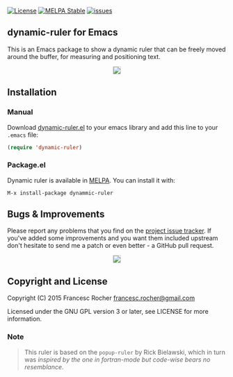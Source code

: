 [![License](https://img.shields.io/github/license/rocher/dynamic-ruler.svg?color=blue)](https://github.com/rocher/dynamic-ruler/blob/master/LICENSE)
[![MELPA Stable](http://stable.melpa.org/packages/dynamic-ruler-badge.svg)](http://stable.melpa.org/#/dynamic-ruler)
[![issues](http://img.shields.io/github/issues/rocher/dynamic-ruler.svg)](https://github.com/rocher/dynamic-ruler/issues)

## dynamic-ruler for Emacs ##

This is an Emacs package to show a dynamic ruler that can be freely
moved around the buffer, for measuring and positioning text.

<p align="center">
    <img style="border:solid 1px #ccc" src="https://raw.githubusercontent.com/rocher/dynamic-ruler/master/dynamic-ruler.gif" />
</p>

## Installation ##

### Manual ###

Download
[dynamic-ruler.el](https://raw.githubusercontent.com/rocher/dynamic-ruler/master/dynamic-ruler.el)
to your emacs library and add this line to your `.emacs` file:

```lisp
(require 'dynamic-ruler)
```

### Package.el ###

Dynamic ruler is available in [MELPA](http://melpa.org). You can
install it with:

`M-x install-package dynammic-ruler`


## Bugs & Improvements ##

Please report any problems that you find on the
[project issue tracker](https://github.com/rocher/dynamic-ruler/issues). If
you've added some improvements and you want them included upstream
don't hesitate to send me a patch or even better - a GitHub pull
request.

<p align="center">
    <img style="border:solid 1px #ccc" src="https://raw.githubusercontent.com/rocher/dynamic-ruler/master/dynamic-ruler-vertical.gif" />
</p>

## Copyright and License ##

Copyright (C) 2015 Francesc Rocher francesc.rocher@gmail.com

Licensed under the GNU GPL version 3 or later, see LICENSE for more
information.

### Note ###

> This ruler is based on the `popup-ruler` by Rick Bielawski, which in
> turn was *inspired by the one in fortran-mode but code-wise bears*
> *no resemblance*.
